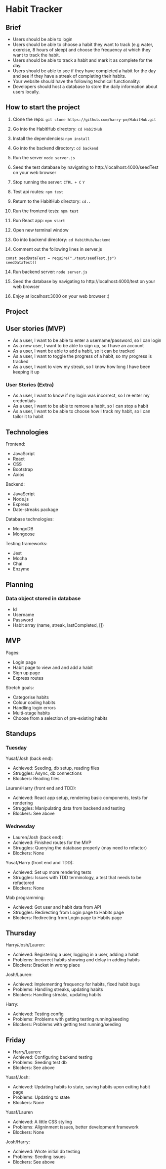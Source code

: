 # Habit Tracker

## Brief
- Users should be able to login
- Users should be able to choose a habit they want to track (e.g water, exercise, 8 hours of sleep) and choose the frequency at which they want to track the habit.
- Users should be able to track a habit and mark it as complete for the day.
- Users should be able to see if they have completed a habit for the day and see if they have a streak of completing their habits.
- Your website should have the following technical functionality:
- Developers should host a database to store the daily information about users locally.

## How to start the project
1. Clone the repo:
``` git clone https://github.com/harry-pm/HabitHub.git ```

2. Go into the HabitHub directory:
``` cd HabitHub ```

3. Install the dependencies:
``` npm install ```

4. Go into the backend directory:
``` cd backend ```

5. Run the server
``` node server.js ```

5. Seed the test database by navigating to http://localhost:4000/seedTest on your web browser

6. Stop running the server:
``` CTRL + C ```
``` Y ```

7. Test api routes:
``` npm test ```

8. Return to the HabitHub directory:
``` cd.. ```

9. Run the frontend tests:
``` npm test ```

10. Run React app:
``` npm start ```

11. Open new terminal window

12. Go into backend directory:
``` cd HabitHub/backend ```

13. Comment out the following lines in server.js
```
const seedDataTest = require("./test/seedTest.js")
seedDataTest()
```

14. Run backend server:
``` node server.js ```

15.  Seed the database by navigating to http://localhost:4000/test on your web browser

16. Enjoy at localhost:3000 on your web browser :)

## Project 

## User stories (MVP)
- As a user, I want to be able to enter a username/password, so I can login
- As a new user, I want to be able to sign up, so I have an account
- As a user, I want be able to add a habit, so it can be tracked
- As a user, I want to toggle the progress of a habit, so my progress is tracked
- As a user, I want to view my streak, so I know how long I have been keeping it up

### User Stories (Extra)
- As a user, I want to know if my login was incorrect, so I re enter my credentials
- As a user, I want to be able to remove a habit, so I can stop a habit
- As a user, I want to be able to choose how I track my habit, so I can tailor it to habit

## Technologies
Frontend:
- JavaScript
- React
- CSS
- Bootstrap
- Axios

Backend:
- JavaScript
- Node.js
- Express
- Date-streaks package

Database technologies:
- MongoDB
- Mongoose

Testing frameworks:
- Jest
- Mocha
- Chai
- Enzyme

## Planning

### Data object stored in database
- Id
- Username
- Password
- Habit array (name, streak, lastCompleted, [])

## MVP
Pages:
- Login page
- Habit page to view and and add a habit
- Sign up page
- Express routes

Stretch goals:
- Categorise habits
- Colour coding habits
- Handling login errors
- Multi-stage habits
- Choose from a selection of pre-existing habits

## Standups

### Tuesday

Yusaf/Josh (back end):
- Achieved: Seeding, db setup, reading files
- Struggles: Async, db connections
- Blockers: Reading files

Lauren/Harry (front end and TDD):
- Achieved: React app setup, rendering basic components, tests for rendering
- Struggles: Manipulating data from backend and testing
- Blockers: See above

### Wednesday

- Lauren/Josh (back end):
- Achieved: Finished routes for the MVP
- Struggles: Querying the database properly (may need to refactor)
- Blockers: None

Yusaf/Harry (front end and TDD): 
- Achieved: Set up more rendering tests
- Struggles: Issues with TDD terminology, a test that needs to be refactored
- Blockers: None

Mob programming:
- Achieved: Got user and habit data from API
- Struggles: Redirecting from Login page to Habits page
- Blockers: Redirecting from Login page to Habits page

## Thursday

Harry/Josh/Lauren:
- Achieved: Registering a user, logging in a user, adding a habit
- Problems: Incorrect habits showing and delay in adding habits
- Blockers: Bracket in wrong place

Josh/Lauren: 
- Achieved: Implementing frequency for habits, fixed habit bugs
- Problems: Handling streaks, updating habits
- Blockers: Handling streaks, updating habits

Harry:
- Achieved: Testing config
- Problems: Problems with getting testing running/seeding
- Blockers: Problems with getting test running/seeding

## Friday

- Harry/Lauren:
- Achieved: Configuring backend testing
- Problems: Seeding test db
- Blockers: See above

Yusaf/Josh:
- Achieved: Updating habits to state, saving habits upon exiting habit page
- Problems: Updating to state
- Blockers: None

Yusaf/Lauren 
- Achieved: A little CSS styling
- Problems: Aligninment issues, better development framework
- Blockers: None

Josh/Harry:
- Achieved: Wrote initial db testing
- Problems: Seeding issues
- Blockers: See above
